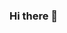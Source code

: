 ### Hi there 👋

<!--
**KristoferBorges/KristoferBorges** is a ✨ _special_ ✨ repository because its `README.md` (this file) appears on your GitHub profile.

![Anurag's GitHub stats](https://github-readme-stats.vercel.app/api?username=KristoferBorges&hide=contribs,prs)
